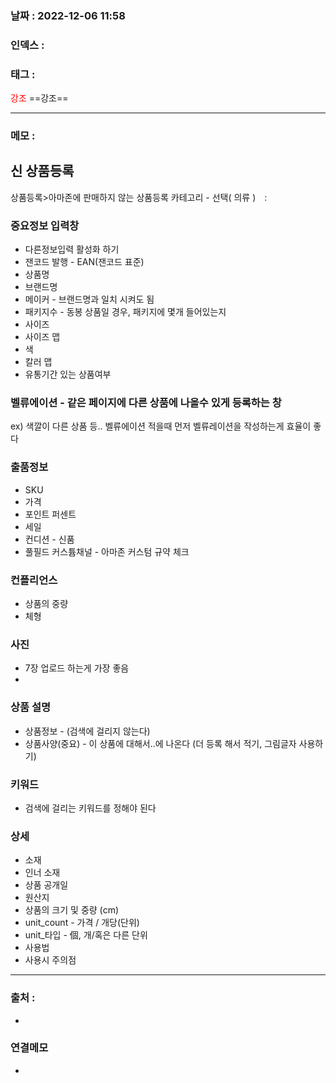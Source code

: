 ### 날짜 :  2022-12-06 11:58

### 인덱스 :

### 태그 :

<span style="color: red">강조</span> ==강조==

----

### 메모 :

## 신 상품등록

상품등록>아마존에 판매하지 않는 상품등록
카테고리 - 선택( 의류 )　: 

### 중요정보 입력창
-  다른정보입력 활성화 하기
-  잰코드 발행 - EAN(잰코드 표준)
- 상품명
- 브랜드명
- 메이커 - 브랜드명과 일치 시켜도 됨
- 패키지수 - 동봉 상품일 경우, 패키지에 몇개 들어있는지
- 사이즈
- 사이즈 맵
- 색
- 칼러 맵
- 유통기간 있는 상품여부

### 벨류에이션 - 같은 페이지에 다른 상품에 나올수 있게 등록하는 창
ex) 색깔이 다른 상품 등..
벨류에이션 적을때 먼저 벨류레이션을 작성하는게 효율이 좋다

### 출품정보
- SKU
- 가격
- 포인트 퍼센트
- 세일
- 컨디션 - 신품
- 풀필드 커스튬채널 - 아마존 커스텀 규약 체크

### 컨플리언스
- 상품의 중량
- 체형

### 사진
- 7장 업로드 하는게 가장 좋음 
- 

### 상품 설명
- 상품정보 - (검색에 걸리지 않는다)
- 상품사양(중요) - 이 상품에 대해서..에 나온다 (더 등록 해서 적기, 그림글자 사용하기)

### 키워드
- 검색에 걸리는 키워드를 정해야 된다

### 상세
- 소재
- 인너 소재
- 상품 공개일 
- 원산지
- 상품의 크기 및 중량 (cm)
- unit_count - 가격 / 개당(단위)
- unit_타입 - 個, 개/혹은 다른 단위
- 사용법
- 사용시 주의점



----
### 출처 :
-


### 연결메모
-








